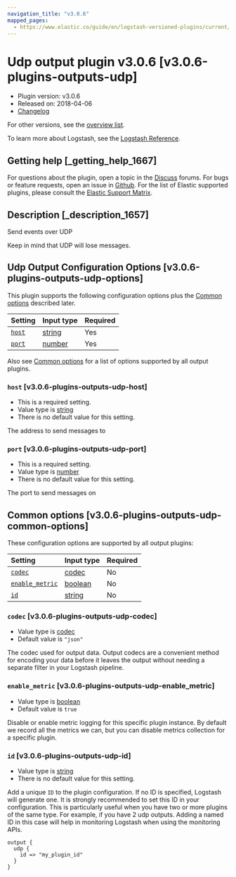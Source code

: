 ```yaml
---
navigation_title: "v3.0.6"
mapped_pages:
  - https://www.elastic.co/guide/en/logstash-versioned-plugins/current/v3.0.6-plugins-outputs-udp.html
---
```


# Udp output plugin v3.0.6 [v3.0.6-plugins-outputs-udp]

* Plugin version: v3.0.6
* Released on: 2018-04-06
* [Changelog](https://github.com/logstash-plugins/logstash-output-udp/blob/v3.0.6/CHANGELOG.md)

For other versions, see the [overview list](output-udp-index.md).

To learn more about Logstash, see the [Logstash Reference](https://www.elastic.co/guide/en/logstash/current/index.html).

## Getting help [_getting_help_1667]

For questions about the plugin, open a topic in the [Discuss](http://discuss.elastic.co) forums. For bugs or feature requests, open an issue in [Github](https://github.com/logstash-plugins/logstash-output-udp). For the list of Elastic supported plugins, please consult the [Elastic Support Matrix](https://www.elastic.co/support/matrix#matrix_logstash_plugins).

## Description [_description_1657]

Send events over UDP

Keep in mind that UDP will lose messages.

## Udp Output Configuration Options [v3.0.6-plugins-outputs-udp-options]

This plugin supports the following configuration options plus the [Common options](v3-0-6-plugins-outputs-udp.md#v3.0.6-plugins-outputs-udp-common-options) described later.

| Setting | Input type | Required |
| :- | :- | :- |
| [`host`](v3-0-6-plugins-outputs-udp.md#v3.0.6-plugins-outputs-udp-host) | [string](/lsr/value-types.md#string) | Yes |
| [`port`](v3-0-6-plugins-outputs-udp.md#v3.0.6-plugins-outputs-udp-port) | [number](/lsr/value-types.md#number) | Yes |

Also see [Common options](v3-0-6-plugins-outputs-udp.md#v3.0.6-plugins-outputs-udp-common-options) for a list of options supported by all output plugins.

### `host` [v3.0.6-plugins-outputs-udp-host]

* This is a required setting.
* Value type is [string](/lsr/value-types.md#string)
* There is no default value for this setting.

The address to send messages to

### `port` [v3.0.6-plugins-outputs-udp-port]

* This is a required setting.
* Value type is [number](/lsr/value-types.md#number)
* There is no default value for this setting.

The port to send messages on

## Common options [v3.0.6-plugins-outputs-udp-common-options]

These configuration options are supported by all output plugins:

| Setting | Input type | Required |
| :- | :- | :- |
| [`codec`](v3-0-6-plugins-outputs-udp.md#v3.0.6-plugins-outputs-udp-codec) | [codec](/lsr/value-types.md#codec) | No |
| [`enable_metric`](v3-0-6-plugins-outputs-udp.md#v3.0.6-plugins-outputs-udp-enable_metric) | [boolean](/lsr/value-types.md#boolean) | No |
| [`id`](v3-0-6-plugins-outputs-udp.md#v3.0.6-plugins-outputs-udp-id) | [string](/lsr/value-types.md#string) | No |

### `codec` [v3.0.6-plugins-outputs-udp-codec]

* Value type is [codec](/lsr/value-types.md#codec)
* Default value is `"json"`

The codec used for output data. Output codecs are a convenient method for encoding your data before it leaves the output without needing a separate filter in your Logstash pipeline.

### `enable_metric` [v3.0.6-plugins-outputs-udp-enable_metric]

* Value type is [boolean](/lsr/value-types.md#boolean)
* Default value is `true`

Disable or enable metric logging for this specific plugin instance. By default we record all the metrics we can, but you can disable metrics collection for a specific plugin.

### `id` [v3.0.6-plugins-outputs-udp-id]

* Value type is [string](/lsr/value-types.md#string)
* There is no default value for this setting.

Add a unique `ID` to the plugin configuration. If no ID is specified, Logstash will generate one. It is strongly recommended to set this ID in your configuration. This is particularly useful when you have two or more plugins of the same type. For example, if you have 2 udp outputs. Adding a named ID in this case will help in monitoring Logstash when using the monitoring APIs.

```
output {
  udp {
    id => "my_plugin_id"
  }
}
```
